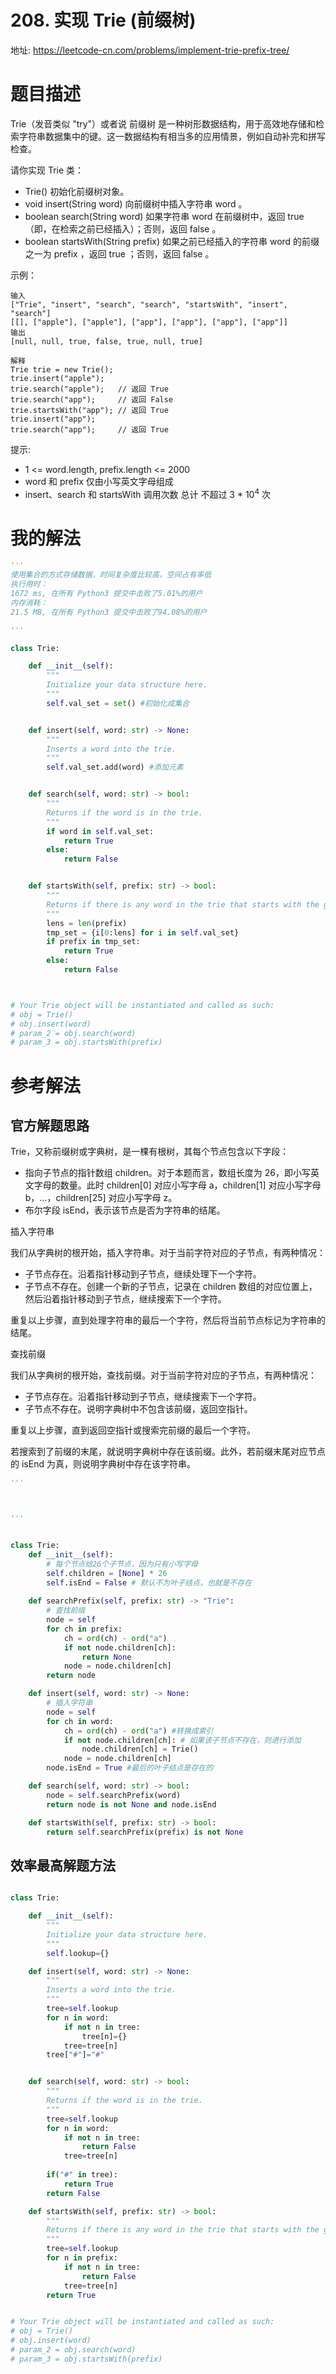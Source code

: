 # 208. 实现 Trie (前缀树)
地址: https://leetcode-cn.com/problems/implement-trie-prefix-tree/


# 题目描述

Trie（发音类似 "try"）或者说 前缀树 是一种树形数据结构，用于高效地存储和检索字符串数据集中的键。这一数据结构有相当多的应用情景，例如自动补完和拼写检查。

请你实现 Trie 类：

- Trie() 初始化前缀树对象。
- void insert(String word) 向前缀树中插入字符串 word 。
- boolean search(String word) 如果字符串 word 在前缀树中，返回 true（即，在检索之前已经插入）；否则，返回 false 。
- boolean startsWith(String prefix) 如果之前已经插入的字符串 word 的前缀之一为 prefix ，返回 true ；否则，返回 false 。

示例：
```
输入
["Trie", "insert", "search", "search", "startsWith", "insert", "search"]
[[], ["apple"], ["apple"], ["app"], ["app"], ["app"], ["app"]]
输出
[null, null, true, false, true, null, true]

解释
Trie trie = new Trie();
trie.insert("apple");
trie.search("apple");   // 返回 True
trie.search("app");     // 返回 False
trie.startsWith("app"); // 返回 True
trie.insert("app");
trie.search("app");     // 返回 True
```

提示:
- 1 <= word.length, prefix.length <= 2000
- word 和 prefix 仅由小写英文字母组成
- insert、search 和 startsWith 调用次数 总计 不超过 3 * $10^4$ 次


# 我的解法
```python
'''
使用集合的方式存储数据，时间复杂度比较高，空间占有率低
执行用时：
1672 ms, 在所有 Python3 提交中击败了5.01%的用户
内存消耗：
21.5 MB, 在所有 Python3 提交中击败了94.08%的用户

'''

class Trie:

    def __init__(self):
        """
        Initialize your data structure here.
        """
        self.val_set = set() #初始化成集合


    def insert(self, word: str) -> None:
        """
        Inserts a word into the trie.
        """
        self.val_set.add(word) #添加元素


    def search(self, word: str) -> bool:
        """
        Returns if the word is in the trie.
        """
        if word in self.val_set:
            return True
        else:
            return False


    def startsWith(self, prefix: str) -> bool:
        """
        Returns if there is any word in the trie that starts with the given prefix.
        """
        lens = len(prefix)
        tmp_set = {i[0:lens] for i in self.val_set}
        if prefix in tmp_set:
            return True
        else:
            return False



# Your Trie object will be instantiated and called as such:
# obj = Trie()
# obj.insert(word)
# param_2 = obj.search(word)
# param_3 = obj.startsWith(prefix)


```


# 参考解法
## 官方解题思路
Trie，又称前缀树或字典树，是一棵有根树，其每个节点包含以下字段：

- 指向子节点的指针数组 children。对于本题而言，数组长度为 26，即小写英文字母的数量。此时 children[0] 对应小写字母 a，children[1] 对应小写字母 b，…，children[25] 对应小写字母 z。
- 布尔字段 isEnd，表示该节点是否为字符串的结尾。

插入字符串

我们从字典树的根开始，插入字符串。对于当前字符对应的子节点，有两种情况：

- 子节点存在。沿着指针移动到子节点，继续处理下一个字符。
- 子节点不存在。创建一个新的子节点，记录在 children 数组的对应位置上，然后沿着指针移动到子节点，继续搜索下一个字符。

重复以上步骤，直到处理字符串的最后一个字符，然后将当前节点标记为字符串的结尾。

查找前缀

我们从字典树的根开始，查找前缀。对于当前字符对应的子节点，有两种情况：

- 子节点存在。沿着指针移动到子节点，继续搜索下一个字符。
- 子节点不存在。说明字典树中不包含该前缀，返回空指针。

重复以上步骤，直到返回空指针或搜索完前缀的最后一个字符。

若搜索到了前缀的末尾，就说明字典树中存在该前缀。此外，若前缀末尾对应节点的 isEnd 为真，则说明字典树中存在该字符串。


```python
'''



'''


class Trie:
    def __init__(self):
        # 每个节点给26个子节点，因为只有小写字母
        self.children = [None] * 26
        self.isEnd = False # 默认不为叶子结点，也就是不存在
    
    def searchPrefix(self, prefix: str) -> "Trie":
        # 查找前缀
        node = self
        for ch in prefix:
            ch = ord(ch) - ord("a")
            if not node.children[ch]:
                return None
            node = node.children[ch]
        return node

    def insert(self, word: str) -> None:
        # 插入字符串
        node = self
        for ch in word:
            ch = ord(ch) - ord("a") #转换成索引
            if not node.children[ch]: # 如果该子节点不存在，则进行添加
                node.children[ch] = Trie()
            node = node.children[ch]
        node.isEnd = True #最后的叶子结点是存在的

    def search(self, word: str) -> bool:
        node = self.searchPrefix(word)
        return node is not None and node.isEnd

    def startsWith(self, prefix: str) -> bool:
        return self.searchPrefix(prefix) is not None


```

## 效率最高解题方法
```python

class Trie:

    def __init__(self):
        """
        Initialize your data structure here.
        """
        self.lookup={}

    def insert(self, word: str) -> None:
        """
        Inserts a word into the trie.
        """
        tree=self.lookup
        for n in word:
            if not n in tree:
                tree[n]={}
            tree=tree[n]
        tree["#"]="#"


    def search(self, word: str) -> bool:
        """
        Returns if the word is in the trie.
        """
        tree=self.lookup
        for n in word:
            if not n in tree:
                return False
            tree=tree[n]
        
        if("#" in tree):
            return True
        return False

    def startsWith(self, prefix: str) -> bool:
        """
        Returns if there is any word in the trie that starts with the given prefix.
        """
        tree=self.lookup
        for n in prefix:
            if not n in tree:
                return False
            tree=tree[n]
        return True


# Your Trie object will be instantiated and called as such:
# obj = Trie()
# obj.insert(word)
# param_2 = obj.search(word)
# param_3 = obj.startsWith(prefix)

```
